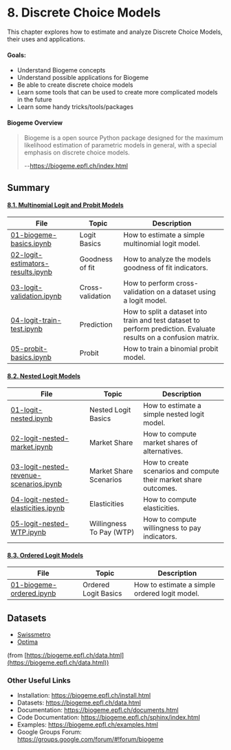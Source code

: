 # 8. Discrete Choice Models

This chapter explores how to estimate and analyze Discrete Choice Models, their uses and applications.

#### Goals:
* Understand Biogeme concepts 
* Understand possible applications for Biogeme
* Be able to create discrete choice models
* Learn some tools that can be used to create more complicated models in the future
* Learn some handy tricks/tools/packages

#### Biogeme Overview
> Biogeme is a open source Python package designed for the maximum likelihood estimation of parametric models in general, with a special emphasis on discrete choice models.
>
> --https://biogeme.epfl.ch/index.html


## Summary

#### [8.1. Multinomial Logit and Probit Models](8.1-MultinomialLogitAndProbitModels)

|File   | Topic  | Description  |
|---|---|---|
|[01-biogeme-basics.ipynb](8.1-MultinomialLogitAndProbitModels/01-biogeme-basics.ipynb)   |Logit Basics   | How to estimate a simple multinomial logit model.  |
|[02-logit-estimators-results.ipynb](8.1-MultinomialLogitAndProbitModels/02-logit-estimators-results.ipynb)   |Goodness of fit   |How to analyze the models goodness of fit indicators.   |
|[03-logit-validation.ipynb](8.1-MultinomialLogitAndProbitModels/03-logit-validation.ipynb)   |Cross-validation   | How to perform cross-validation on a dataset using a logit model. |
|[04-logit-train-test.ipynb](8.1-MultinomialLogitAndProbitModels/04-logit-train-test.ipynb)   |Prediction   |How to split a dataset into train and test dataset to perform prediction. Evaluate results on a confusion matrix. |
|[05-probit-basics.ipynb](8.1-MultinomialLogitAndProbitModels/05-probit-basics.ipynb)| Probit  | How to train a binomial probit model.  |



#### [8.2. Nested Logit Models](8.2-NestedLogitModels)

|File   | Topic  | Description  |
|---|---|---|
|[01-logit-nested.ipynb](8.2-NestedLogitModels/01-logit-nested.ipynb)   |Nested Logit Basics   | How to estimate a simple nested logit model.  |
|[02-logit-nested-market.ipynb](8.2-NestedLogitModels/02-logit-nested-market.ipynb)   |Market Share   |How to compute market shares of alternatives.   |
|[03-logit-nested-revenue-scenarios.ipynb](8.2-NestedLogitModels/03-logit-nested-revenue-scenarios.ipynb)   |Market Share Scenarios   |How to create scenarios and compute their market share outcomes. |
|[04-logit-nested-elasticities.ipynb](8.2-NestedLogitModels/04-logit-nested-elasticities.ipynb)   |Elasticities   |How to compute elasticities. |
|[05-logit-nested-WTP.ipynb](8.2-NestedLogitModels/05-logit-nested-WTP.ipynb)| Willingness To Pay (WTP)  | How to compute willingness to pay indicators.  |


#### [8.3. Ordered Logit Models](8.3-OrderedLogitModels)

|File   | Topic  | Description  |
|---|---|---|
|[01-biogeme-ordered.ipynb](8.3-OrderedLogitModels/01-biogeme-ordered.ipynb)   |Ordered Logit Basics   | How to estimate a simple ordered logit model.  |


## Datasets

- [Swissmetro](Data/DCM/swissmetro.dat)
- [Optima](Data/DCM/optima.dat)

(from [https://biogeme.epfl.ch/data.html](https://biogeme.epfl.ch/data.html))


### Other Useful Links

* Installation: https://biogeme.epfl.ch/install.html
* Datasets: https://biogeme.epfl.ch/data.html
* Documentation: https://biogeme.epfl.ch/documents.html
* Code Documentation: https://biogeme.epfl.ch/sphinx/index.html
* Examples: https://biogeme.epfl.ch/examples.html
* Google Groups Forum: https://groups.google.com/forum/#!forum/biogeme

